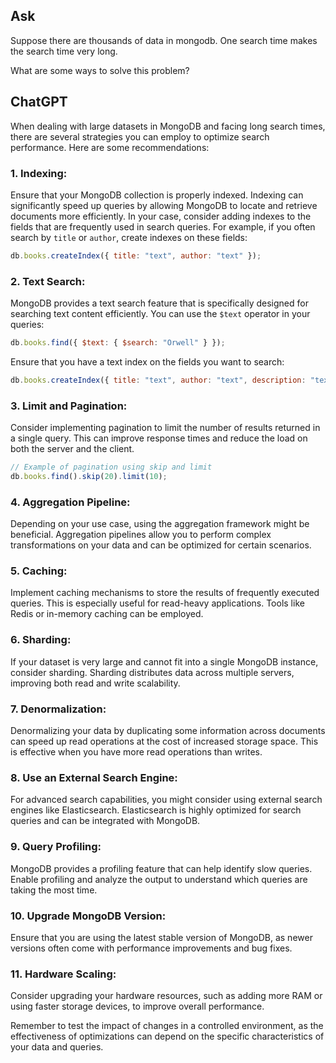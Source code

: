 ## Ask 

Suppose there are thousands of data in mongodb.
One search time makes the search time very long.

What are some ways to solve this problem?

## ChatGPT

When dealing with large datasets in MongoDB and facing long search times, there are several strategies you can employ to optimize search performance. Here are some recommendations:

### 1. Indexing:

Ensure that your MongoDB collection is properly indexed. Indexing can significantly speed up queries by allowing MongoDB to locate and retrieve documents more efficiently. In your case, consider adding indexes to the fields that are frequently used in search queries. For example, if you often search by `title` or `author`, create indexes on these fields:

```js
db.books.createIndex({ title: "text", author: "text" });
```

### 2. Text Search:

MongoDB provides a text search feature that is specifically designed for searching text content efficiently. You can use the `$text` operator in your queries:

```js
db.books.find({ $text: { $search: "Orwell" } });
```

Ensure that you have a text index on the fields you want to search:

```js
db.books.createIndex({ title: "text", author: "text", description: "text" });
```

### 3. Limit and Pagination:

Consider implementing pagination to limit the number of results returned in a single query. This can improve response times and reduce the load on both the server and the client.

```js
// Example of pagination using skip and limit
db.books.find().skip(20).limit(10);
```

### 4. Aggregation Pipeline:

Depending on your use case, using the aggregation framework might be beneficial. Aggregation pipelines allow you to perform complex transformations on your data and can be optimized for certain scenarios.

### 5. Caching:

Implement caching mechanisms to store the results of frequently executed queries. This is especially useful for read-heavy applications. Tools like Redis or in-memory caching can be employed.

### 6. Sharding:

If your dataset is very large and cannot fit into a single MongoDB instance, consider sharding. Sharding distributes data across multiple servers, improving both read and write scalability.

### 7. Denormalization:

Denormalizing your data by duplicating some information across documents can speed up read operations at the cost of increased storage space. This is effective when you have more read operations than writes.

### 8. Use an External Search Engine:

For advanced search capabilities, you might consider using external search engines like Elasticsearch. Elasticsearch is highly optimized for search queries and can be integrated with MongoDB.

### 9. Query Profiling:

MongoDB provides a profiling feature that can help identify slow queries. Enable profiling and analyze the output to understand which queries are taking the most time.

### 10. Upgrade MongoDB Version:

Ensure that you are using the latest stable version of MongoDB, as newer versions often come with performance improvements and bug fixes.

### 11. Hardware Scaling:

Consider upgrading your hardware resources, such as adding more RAM or using faster storage devices, to improve overall performance.

Remember to test the impact of changes in a controlled environment, as the effectiveness of optimizations can depend on the specific characteristics of your data and queries.
